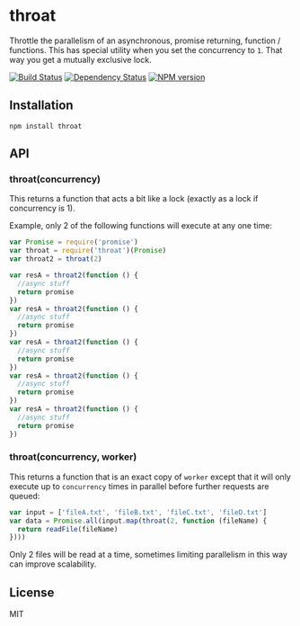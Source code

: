 # throat

Throttle the parallelism of an asynchronous, promise returning, function / functions.  This has special utility when you set the concurrency to `1`.  That way you get a mutually exclusive lock.

[![Build Status](https://img.shields.io/travis/ForbesLindesay/throat/master.svg)](https://travis-ci.org/ForbesLindesay/throat)
[![Dependency Status](https://img.shields.io/gemnasium/ForbesLindesay/throat.svg)](https://gemnasium.com/ForbesLindesay/throat)
[![NPM version](https://img.shields.io/npm/v/throat.svg)](http://badge.fury.io/js/throat)

## Installation

    npm install throat

## API

### throat(concurrency)

This returns a function that acts a bit like a lock (exactly as a lock if concurrency is 1).

Example, only 2 of the following functions will execute at any one time:

```js
var Promise = require('promise')
var throat = require('throat')(Promise)
var throat2 = throat(2)

var resA = throat2(function () {
  //async stuff
  return promise
})
var resA = throat2(function () {
  //async stuff
  return promise
})
var resA = throat2(function () {
  //async stuff
  return promise
})
var resA = throat2(function () {
  //async stuff
  return promise
})
var resA = throat2(function () {
  //async stuff
  return promise
})
```

### throat(concurrency, worker)

This returns a function that is an exact copy of `worker` except that it will only execute up to `concurrency` times in parallel before further requests are queued:

```js
var input = ['fileA.txt', 'fileB.txt', 'fileC.txt', 'fileD.txt']
var data = Promise.all(input.map(throat(2, function (fileName) {
  return readFile(fileName)
})))
```

Only 2 files will be read at a time, sometimes limiting parallelism in this way can improve scalability.

## License

  MIT